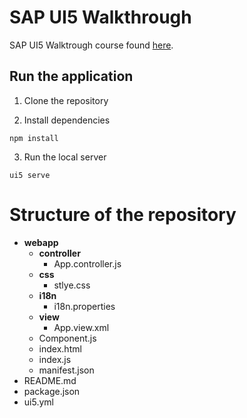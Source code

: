 # SAP UI5 Walkthrough

SAP UI5 Walktrough course found [here](https://sapui5.hana.ondemand.com/#/topic/3da5f4be63264db99f2e5b04c5e853db).

## Run the application

1. Clone the repository

2. Install dependencies

```
npm install
```

3. Run the local server

```
ui5 serve
```

# Structure of the repository

* **webapp**
  * **controller**
    * App.controller.js
  * **css**
    * stlye.css
  * **i18n**
    * i18n.properties
  * **view**
    * App.view.xml
  * Component.js
  * index.html
  * index.js
  * manifest.json
* README.md
* package.json
* ui5.yml

